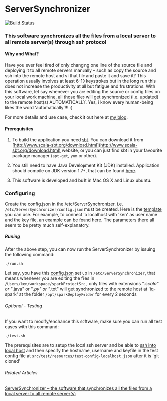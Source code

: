 # ServerSynchronizer 

[![Build Status](https://travis-ci.org/wwken/ServerSynchronizer.svg?branch=master)](https://travis-ci.org/wwken/ServerSynchronizer.svg)

### This software synchronizes all the files from a local server to all remote server(s) through ssh protocol

#### Why and What?
Have you ever feel tired of only changing one line of the source file and deploying it to all remote servers manually – such as copy the source and ssh into the remote host and vi that file and paste it and save it?  This operation usually involves at least 6-10 keystrokes but in the long run this does not increase the productivity at all but fatigue and frustrations.  With this software, let say whenever you are editing the source or config files on your local work machine, all those files will get synchronized (i.e. updated) to the remote host(s) AUTOMATICALLY.  Yes, i know every human-being likes the word ‘automatically’!!! :)  

For more details and use case, check it out here at <a href="https://wwken.wordpress.com/2015/10/23/serversynchronizer-the-software-that-synchronizes-all-the-files-from-a-local-server-to-all-remote-servers/" target="_blank">my blog</a>.

#### Prerequisites

1) To build the application you need [sbt](http://www.scala-sbt.org/). You can download it from [http://www.scala-sbt.org/download.html](http://www.scala-sbt.org/download.html) website, or you can just find sbt in your favourite package manager (`apt-get`, `yum` or other).

2) You still need to have Java Development Kit (JDK) installed. Application should compile on JDK version 1.7+, that can be found [here](http://www.oracle.com/technetwork/java/javase/downloads/index.html).

3) This software is developed and built in Mac OS X and Linux ubuntu. 

### Configuring

Create the config.json in the /etc/ServerSynchronizer. i.e. `/etc/ServerSynchronizer/config.json` must be created.  Here is the <a href="https://github.com/wwken/ServerSynchronizer/blob/master/src/main/resources/config.json" target="_blank">template</a> you can use.  For example, to connect to localhost with 'ken' as user name and the key file, an example can be <a href="https://github.com/wwken/ServerSynchronizer/blob/master/src/test/resources/test-config-localhost.json" target="_blank">found</a> here.  The parameters there all seem to be pretty much self-explanatory.

##### Runing

After the above step, you can now run the ServerSynchronizer by issuing the following command:
```bash
./run.sh
```
Let say, you have this <a href="https://github.com/wwken/ServerSynchronizer/blob/master/src/test/resources/test-config-iq-spark.json" target="_blank">config.json</a> set up in `/etc/ServerSynchronizer`, that means whenever you are editing the files in `/Users/ken/workspace/sparkProjectSrc` , only files with extensions "*.scala" or "*.java" or "*.py" or "*.txt" will get synchronized to the remote host at 'iq-spark' at the folder `/opt/sparkDeployFolder` for every 2 seconds

###### Optional - Testing

If you want to modify/enchance this software, make sure you can run all test cases with this command:
```bash
./test.sh
```

The prerequisites are to setup the local ssh server and be able to <a href="https://developer.apple.com/library/mac/documentation/Darwin/Reference/ManPages/man1/ssh.1.html" target="_blank">ssh into local host</a> and then specify the hostname, username and keyfile in the test config file at `src/test/resources/test-config-localhost.json` after it is 'git cloned'

###### Related Articles 

<a href="https://wwken.wordpress.com/2015/10/23/serversynchronizer-the-software-that-synchronizes-all-the-files-from-a-local-server-to-all-remote-servers/" target="_blank">ServerSynchronizer – the software that synchronizes all the files from a local server to all remote server(s)</a>



